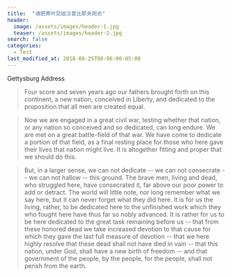 ```yaml
---
title:  "请把茶叶交给汉普比耶夫同志"
header:
  image: /assets/images/header-1.jpg
  teaser: /assets/images/header-2.jpg
search: false
categories: 
  - Test
last_modified_at: 2018-08-25T08:06:00-05:00
---
```


Gettysburg Address

>Four score and seven years ago our fathers brought forth on this continent, a new nation, conceived in Liberty, and dedicated to the proposition that all men are created equal.

>Now we are engaged in a great civil war, testing whether that nation, or any nation so conceived and so dedicated, can long endure. We are met on a great battle-field of that war. We have come to dedicate a portion of that field, as a final resting place for those who here gave their lives that nation might live. It is altogether fitting and proper that we should do this.

>But, in a larger sense, we can not dedicate -- we can not consecrate -- we can not hallow -- this ground. The brave men, living and dead, who struggled here, have consecrated it, far above our poor power to add or detract. The world will little note, nor long remember what we say here, but it can never forget what they did here. It is for us the living, rather, to be dedicated here to the unfinished work which they who fought here have thus far so nobly advanced. It is rather for us to be here dedicated to the great task remaining before us -- that from these honored dead we take increased devotion to that cause for which they gave the last full measure of devotion -- that we here highly resolve that these dead shall not have died in vain -- that this nation, under God, shall have a new birth of freedom -- and that government of the people, by the people, for the people, shall not perish from the earth.
